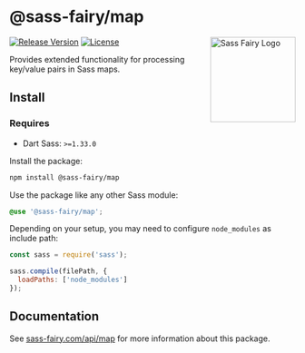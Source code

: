 # @sass-fairy/map

<a href="https://sass-fairy.com/"><img src="https://sass-fairy.com/img/logo.svg" alt="Sass Fairy Logo" width="150" align="right" /></a>

[![Release Version](https://img.shields.io/npm/v/@sass-fairy/map.svg)](https://www.npmjs.com/package/@sass-fairy/map)
[![License](https://img.shields.io/badge/License-MIT-blue.svg)](https://opensource.org/licenses/MIT)

Provides extended functionality for processing key/value pairs in Sass maps.

## Install

### Requires

* Dart Sass: `>=1.33.0`

Install the package:

```bash
npm install @sass-fairy/map
```

Use the package like any other Sass module:

```scss
@use '@sass-fairy/map';
```

Depending on your setup, you may need to configure `node_modules` as include path:

```js
const sass = require('sass');

sass.compile(filePath, {
  loadPaths: ['node_modules']
});
```

## Documentation

See [sass-fairy.com/api/map](http://sass-fairy.com/api/map) for more information about this package.
